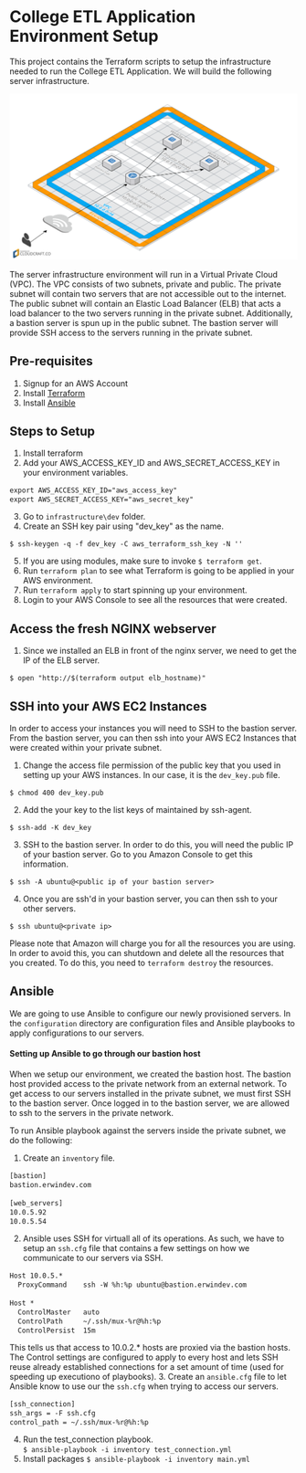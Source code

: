 # College ETL Application Environment Setup

This project contains the Terraform scripts to setup the infrastructure needed to run the College ETL Application.  We will build the following server infrastructure.

![Infrastructure](infrastructure.png)

The server infrastructure environment will run in a Virtual Private Cloud (VPC).  The VPC consists of two subnets, private and public.  The private subnet will contain two servers that are not accessible out to the internet.  The public subnet will contain an Elastic Load Balancer (ELB) that acts a load balancer to the two servers running in the private subnet.  Additionally, a bastion server is spun up in the public subnet.  The bastion server will provide SSH access to the servers running in the private subnet.

## Pre-requisites
1. Signup for an AWS Account
2. Install [Terraform](https://www.terraform.io/downloads.html)
3. Install [Ansible](http://docs.ansible.com/ansible/latest/intro_installation.html)

## Steps to Setup
1. Install terraform
2. Add your AWS_ACCESS_KEY_ID and AWS_SECRET_ACCESS_KEY in your environment variables.
```
export AWS_ACCESS_KEY_ID="aws_access_key"
export AWS_SECRET_ACCESS_KEY="aws_secret_key"
```
3. Go to `infrastructure\dev` folder.
4. Create an SSH key pair using "dev_key" as the name. 
```
$ ssh-keygen -q -f dev_key -C aws_terraform_ssh_key -N ''
```
5. If you are using modules, make sure to invoke `$ terraform get`.
6. Run `terraform plan` to see what Terraform is going to be applied in your AWS environment. 
7. Run `terraform apply` to start spinning up your environment.
8. Login to your AWS Console to see all the resources that were created.

## Access the fresh NGINX webserver
1. Since we installed an ELB in front of the nginx server, we need to get the IP of the ELB server.
```
$ open "http://$(terraform output elb_hostname)"
```

## SSH into your AWS EC2 Instances
In order to access your instances you will need to SSH to the bastion server.  From the bastion server, you can then ssh into your AWS EC2 Instances that were created within your private subnet.
1. Change the access file permission of the public key that you used in setting up your AWS instances.  In our case, it is the `dev_key.pub` file.
```
$ chmod 400 dev_key.pub
```
2. Add the your key to the list keys of maintained by ssh-agent.
```
$ ssh-add -K dev_key
```
3. SSH to the bastion server.  In order to do this, you will need the public IP of your bastion server.  Go to you Amazon Console to get this information.
```
$ ssh -A ubuntu@<public ip of your bastion server>
```
4. Once you are ssh'd in your bastion server, you can then ssh to your other servers.
```
$ ssh ubuntu@<private ip>
```

Please note that Amazon will charge you for all the resources you are using.  In order to avoid this, you can shutdown and delete all the resources that you created.  To do this, you need to `terraform destroy` the resources.


## Ansible
We are going to use Ansible to configure our newly provisioned servers.  In the `configuration` directory are configuration files and Ansible playbooks to apply configurations to our servers.  

#### Setting up Ansible to go through our bastion host
When we setup our environment, we created the bastion host.  The bastion host provided access to the private network from an external network.  To get access to our servers installed in the private subnet, we must first SSH to the bastion server.  Once logged in to the bastion server, we are allowed to ssh to the servers in the private network.  

To run Ansible playbook against the servers inside the private subnet, we do the following:
1. Create an `inventory` file.
```
[bastion]
bastion.erwindev.com

[web_servers]
10.0.5.92
10.0.5.54
```
2.  Ansible uses SSH for virtuall all of its operations.  As such, we have to setup an `ssh.cfg` file that contains a few settings on how we communicate to our servers via SSH.
```
Host 10.0.5.*
  ProxyCommand    ssh -W %h:%p ubuntu@bastion.erwindev.com

Host *
  ControlMaster   auto
  ControlPath     ~/.ssh/mux-%r@%h:%p
  ControlPersist  15m
```
This tells us that access to 10.0.2.* hosts are proxied via the bastion hosts.  The Control settings are configured to apply to every host and lets SSH reuse already established connections for a set amount of time (used for speeding up executiono of playbooks).
3.  Create an `ansible.cfg` file to let Ansible know to use our the `ssh.cfg` when trying to access our servers.
```
[ssh_connection]
ssh_args = -F ssh.cfg
control_path = ~/.ssh/mux-%r@%h:%p
```
4. Run the test_connection playbook.  
`$ ansible-playbook -i inventory test_connection.yml`
5. Install packages
`$ ansible-playbook -i inventory main.yml`

